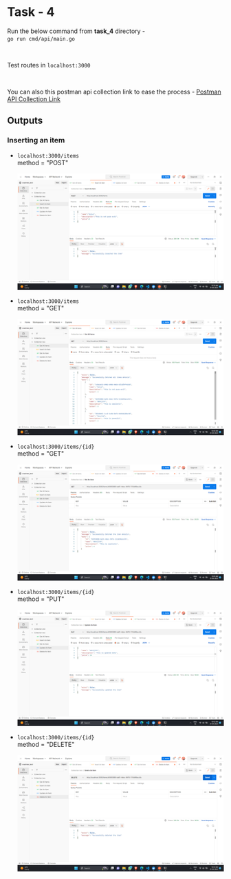 # Task - 4

Run the below command from <strong>task_4</strong> directory - <br>
`go run cmd/api/main.go`

<br>

Test routes in `localhost:3000`

<br>

You can also this postman api collection link to ease the process - 
[Postman API Collection Link](https://www.postman.com/abgth/workspace/machine-test/collection/20732200-97053ba0-f54a-4997-806a-5a7759a97ad0?action=share&creator=20732200)

## Outputs

### Inserting an item
- `localhost:3000/items`<br>
method = "POST"<br><br>
![insert-one-item](outputs/insert-one-item.png)

- `localhost:3000/items`<br>
method = "GET"<br><br>
![get-all-items](outputs/get-all-items.png)

- `localhost:3000/items/{id}`<br>
method = "GET"<br><br>
![get-one-item](outputs/get-one-item.png)

- `localhost:3000/items/{id}`<br>
method = "PUT"<br><br>
![update-one-items](outputs/update-one-item.png)

- `localhost:3000/items/{id}`<br>
method = "DELETE"<br><br>
![delete-one-items](outputs/delete-one-item.png)